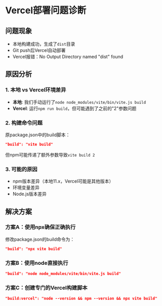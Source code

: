 # Vercel部署问题诊断

## 问题现象
- 本地构建成功，生成了`dist`目录
- Git push后Vercel自动部署
- Vercel报错：No Output Directory named "dist" found

## 原因分析

### 1. 本地 vs Vercel环境差异
- **本地**: 我们手动运行了`node node_modules/vite/bin/vite.js build`
- **Vercel**: 运行`npm run build`，但可能遇到了之前的"2"参数问题

### 2. 构建命令问题
原package.json中的build脚本：
```json
"build": "vite build"
```
但npm可能传递了额外参数导致`vite build 2`

### 3. 可能的原因
- npm版本差异（本地11.x，Vercel可能是其他版本）
- 环境变量差异
- Node.js版本差异

## 解决方案

### 方案A：使用npx确保正确执行
修改package.json的build命令为：
```json
"build": "npx vite build"
```

### 方案B：使用node直接执行
```json
"build": "node node_modules/vite/bin/vite.js build"
```

### 方案C：创建专门的Vercel构建脚本
```json
"build:vercel": "node --version && npm --version && npx vite build"
```